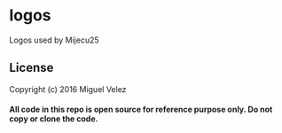 # logos

Logos used by Mijecu25

## License

Copyright (c) 2016 Miguel Velez

#### All code in this repo is open source for reference purpose only. **Do not copy or clone the code.**
